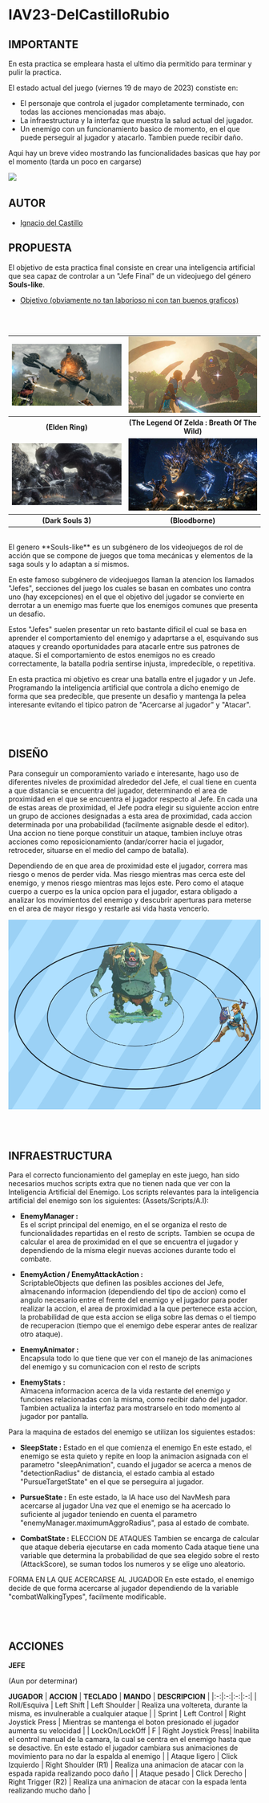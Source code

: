 # IAV23-DelCastilloRubio

## IMPORTANTE
En esta practica se empleara hasta el ultimo dia permitido para terminar y pulir la practica.

El estado actual del juego (viernes 19 de mayo de 2023) constiste en:
- El personaje que controla el jugador completamente terminado, con todas las acciones mencionadas mas abajo.
- La infraestructura y la interfaz que muestra la salud actual del jugador.
- Un enemigo con un funcionamiento basico de momento, en el que puede perseguir al jugador y atacarlo. Tambien puede recibir daño.

Aqui hay un breve video mostrando las funcionalidades basicas que hay por el momento (tarda un poco en cargarse)
<td><img src="https://github.com/NachoDelCastillo/IAV23-DelCastilloRubio/blob/main/ReadmeImages/EstadoProyecto.gif" /></td>


## AUTOR
- [Ignacio del Castillo](https://github.com/NachoDelCastillo)

## PROPUESTA

El objetivo de esta practica final consiste en crear una inteligencia artificial que sea capaz de controlar a un "Jefe Final" de un videojuego del género **Souls-like**.

- [Objetivo (obviamente no tan laborioso ni con tan buenos graficos)](https://www.youtube.com/watch?v=jQhfP79H09g&ab_channel=Shirrako)

</br>
<table>
  <tr>
    <td><img src="https://github.com/NachoDelCastillo/IAV23-DelCastilloRubio/blob/main/ReadmeImages/EldenRing_01.jpg" /></td>
    <td><img src="https://github.com/NachoDelCastillo/IAV23-DelCastilloRubio/blob/main/ReadmeImages/BreathOfTheWild_01.jpg" /></td>
  </tr>
    <tr>
    <th>(Elden Ring)</th>
    <th>(The Legend Of Zelda : Breath Of The Wild)</th>
  </tr>
  </br>
    <tr>
    <td><img src="https://github.com/NachoDelCastillo/IAV23-DelCastilloRubio/blob/main/ReadmeImages/DarkSouls3_01.jpg" /></td>
    <td><img src="https://github.com/NachoDelCastillo/IAV23-DelCastilloRubio/blob/main/ReadmeImages/Bloodborne_01.jpg" /></td>
  </tr>
    <tr>
    <th>(Dark Souls 3)</th>
    <th>(Bloodborne)</th>
  </tr>
</table>



</br>
El genero **Souls-like** es un subgénero de los videojuegos de rol de acción que se compone de juegos que toma mecánicas y elementos de la saga souls y lo adaptan a sí mismos.

En este famoso subgénero de videojuegos llaman la atencion los llamados "Jefes", secciones del juego los cuales se basan en combates uno contra uno (hay excepciones) en el que el objetivo del jugador se convierte en derrotar a un enemigo mas fuerte que los enemigos comunes que presenta un desafio.

Estos "Jefes" suelen presentar un reto bastante dificil el cual se basa en aprender el comportamiento del enemigo y adaprtarse a el, esquivando sus ataques y creando oportunidades para atacarle entre sus patrones de ataque.
Si el comportamiento de estos enemigos no es creado correctamente, la batalla podria sentirse injusta, impredecible, o repetitiva.

En esta practica mi objetivo es crear una batalla entre el jugador y un Jefe. Programando la inteligencia artificial que controla a dicho enemigo de forma que sea predecible, que presente un desafio y mantenga la pelea interesante evitando el tipico patron de "Acercarse al jugador" y "Atacar".

</br></br>
## DISEÑO
Para conseguir un comporamiento variado e interesante, hago uso de diferentes niveles de proximidad alrededor del Jefe, el cual tiene en cuenta a que distancia se encuentra del jugador, determinando el area de proximidad en el que se encuentra el jugador respecto al Jefe.
En cada una de estas areas de proximidad, el Jefe podra elegir su siguiente accion entre un grupo de acciones designadas a esta area de proximidad, cada accion determinada por una probabilidad (facilmente asignable desde el editor).
Una accion no tiene porque constituir un ataque, tambien incluye otras acciones como reposicionamiento (andar/correr hacia el jugador, retroceder, situarse en el medio del campo de batalla).

Dependiendo de en que area de proximidad este el jugador, correra mas riesgo o menos de perder vida. Mas riesgo mientras mas cerca este del enemigo, y menos riesgo mientras mas lejos este.
Pero como el ataque cuerpo a cuerpo es la unica opcion para el jugador, estara obligado a analizar los movimientos del enemigo y descubrir aperturas para meterse en el area de mayor riesgo y restarle asi vida hasta vencerlo.

<td><img src="https://github.com/NachoDelCastillo/IAV23-DelCastilloRubio/blob/main/ReadmeImages/TrabajoFinal_01.jpg" /></td>

</br></br>
## INFRAESTRUCTURA

Para el correcto funcionamiento del gameplay en este juego, han sido necesarios muchos scripts extra que no tienen nada que ver con la Inteligencia Artificial del Enemigo.
Los scripts relevantes para la inteligencia artificial del enemigo son los siguientes: (Assets/Scripts/A.I):

- ****EnemyManager :**** </br> Es el script principal del enemigo, en el se organiza el resto de funcionalidades repartidas en el resto de scripts. Tambien se ocupa de calcular el area de proximidad en el que se encuentra el jugador y dependiendo de la misma elegir nuevas acciones durante todo el combate.

- ****EnemyAction / EnemyAttackAction :**** </br>ScriptableObjects que definen las posibles acciones del Jefe, almacenando informacion (dependiendo del tipo de accion) como el angulo necesario entre el frente del enemigo y el jugador para poder realizar la accion, el area de proximidad a la que pertenece esta accion, la probabilidad de que esta accion se eliga sobre las demas o el tiempo de recuperacion (tiempo que el enemigo debe esperar antes de realizar otro ataque).

- ****EnemyAnimator :**** </br>Encapsula todo lo que tiene que ver con el manejo de las animaciones del enemigo y su comunicacion con el resto de scripts

- ****EnemyStats :**** </br>Almacena informacion acerca de la vida restante del enemigo y funciones relacionadas con la misma, como recibir daño del jugador. Tambien actualiza la interfaz para mostrarselo en todo momento al jugador por pantalla.

Para la maquina de estados del enemigo se utilizan los siguientes estados:

- ****SleepState :**** 
Estado en el que comienza el enemigo
En este estado, el enemigo se esta quieto y repite en loop la animacion asignada
con el parametro "sleepAnimation", cuando el jugador se acerca a menos de "detectionRadius"
de distancia, el estado cambia al estado "PursueTargetState" en el que se perseguira al jugador.

- ****PursueState :**** 
En este estado, la IA hace uso del NavMesh para acercarse al jugador
Una vez que el enemigo se ha acercado lo suficiente al jugador teniendo en cuenta
el parametro "enemyManager.maximumAggroRadius", pasa al estado de combate.

- ****CombatState :**** 
ELECCION DE ATAQUES
Tambien se encarga de calcular que ataque deberia ejecutarse en cada momento
Cada ataque tiene una variable que determina la probabilidad de que sea elegido
sobre el resto (AttackScore), se suman todos los numeros y se elige uno aleatorio.

FORMA EN LA QUE ACERCARSE AL JUGADOR
En este estado, el enemigo decide de que forma acercarse al jugador dependiendo
de la variable "combatWalkingTypes", facilmente modificable.


</br></br>
## ACCIONES

**JEFE**

(Aun por determinar)

**JUGADOR**
| **ACCION** | **TECLADO** | **MANDO** | **DESCRIPCION** |
|:-:|:-:|:-:|:-:|
| Roll/Esquiva | Left Shift | Left Shoulder | Realiza una voltereta, durante la misma, es invulnerable a cualquier ataque |
| Sprint | Left Control | Right Joystick Press | Mientras se mantenga el boton presionado el jugador aumenta su velocidad |
| LockOn/LockOff | F | Right Joystick Press| Inabilita el control manual de la camara, la cual se centra en el enemigo hasta que se desactive. En este estado el jugador cambiara sus animaciones de movimiento para no dar la espalda al enemigo |
| Ataque ligero | Click Izquierdo | Right Shoulder (R1) | Realiza una animacion de atacar con la espada rapida realizando poco daño |
| Ataque pesado | Click Derecho | Right Trigger (R2) | Realiza una animacion de atacar con la espada lenta realizando mucho daño |

<!--
 **PRUEBA**
- PRUEBA : Prueba.

| A  |  B  |  C  |  
|:-:|:--|:-:|
| ✔ | prueba: | 123 |
| ✔ | prueba: | 123 |
| ✔ | prueba: | 123 |
-->
